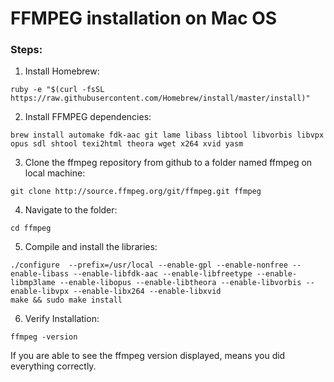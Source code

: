 # FFMPEG installation on Mac OS

### Steps:
1. Install Homebrew:  
  ```
  ruby -e "$(curl -fsSL https://raw.githubusercontent.com/Homebrew/install/master/install)"
  ```  

2. Install FFMPEG dependencies:
  ```
  brew install automake fdk-aac git lame libass libtool libvorbis libvpx opus sdl shtool texi2html theora wget x264 xvid yasm
  ```

3. Clone the ffmpeg repository from github to a folder named ffmpeg on local machine:
  ```
  git clone http://source.ffmpeg.org/git/ffmpeg.git ffmpeg
  ```  

4.  Navigate to the folder:

  ```
  cd ffmpeg
  ```

5. Compile and install the libraries:
  ```
  ./configure  --prefix=/usr/local --enable-gpl --enable-nonfree --enable-libass --enable-libfdk-aac --enable-libfreetype --enable-libmp3lame --enable-libopus --enable-libtheora --enable-libvorbis --enable-libvpx --enable-libx264 --enable-libxvid
  make && sudo make install
  ```

6. Verify Installation:
  ```
  ffmpeg -version
  ```
If you are able to see the ffmpeg version displayed, means you did everything correctly.
